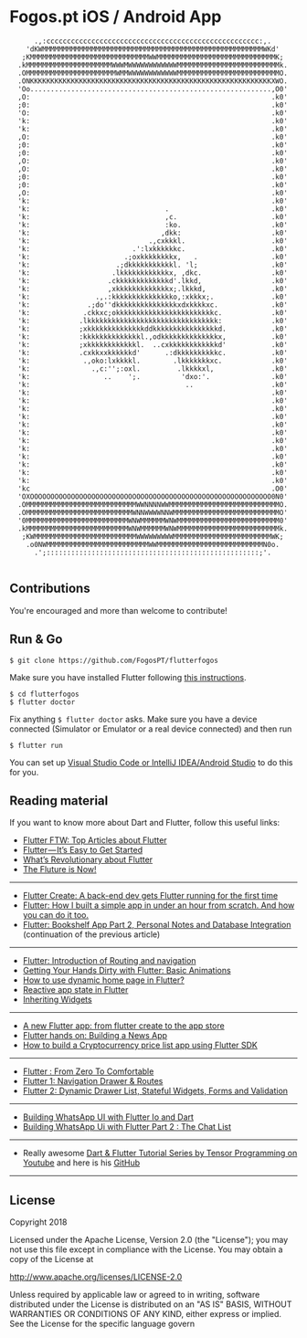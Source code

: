 
# Fogos.pt iOS / Android App

```
      .,:cccccccccccccccccccccccccccccccccccccccccccccccccccc:,.      
    'dKWMMMMMMMMMMMMMMMMMMMMMMMMMMMMMMMMMMMMMMMMMMMMMMMMMMMMMMWKd'    
   ;KMMMMMMMMMMMMMMMMMMMMMMMMMMMMMWWMMMMMMMMMMMMMMMMMMMMMMMMMMMMMK;   
  .kMMMMMMMMMMMMMMMMMMMMMWWWMWWWWWWWWWWWWMMMMMMMMMMMMMMMMMMMMMMMMMk.  
  .OMMMMMMMMMMMMMMMMMMMMMMWMMWWWWWWWWWWWWMMMMMMMMMMMMMMMMMMMMMMMMMO.  
  .ONKKKKKKKKKKKKKKKKKKKKKKKKKKKKKKKKKKKKKKKKKKKKKKKKKKKKKKKKKKKXWO.  
  'Oo...........................................................,O0'  
  ,O:                                                           .k0'  
  ;0:                                                           .k0'  
  'O:                                                           .k0'  
  'k:                                                           .k0'  
  'k:                                                           .k0'  
  ,O:                                                           .k0'  
  ;0:                                                           .k0'  
  ;0:                                                           .k0'  
  ,O:                                                           .k0'  
  ,O:                                                           .k0'  
  ;0:                                                           .k0'  
  ;0:                                                           .k0'  
  ,O:                                                           .k0'  
  'k:                                                           .k0'  
  'k:                                 .                         .k0'  
  'k:                                 ,c.                       .k0'  
  'k:                                 :ko.                      .k0'  
  'k:                                ,dkk:                      .k0'  
  'k:                             .,cxkkkl.                     .k0'  
  'k:                         .':lxkkkkkkc.                     .k0'  
  'k:                       .;oxkkkkkkkkx,   .                  .k0'  
  'k:                     .;dkkkkkkkkkkkl. 'l;                  .k0'  
  'k:                    .lkkkkkkkkkkkkx, ,dkc.                 .k0'  
  'k:                   .ckkkkkkkkkkkkkd'.lkkd,                 .k0'  
  'k:                   ,xkkkkkkkkkkkkkx;.lkkkd,                .k0'  
  'k:                .,.:kkkkkkkkkkkkkkko,:xkkkx;.              .k0'  
  'k:              .;do''dkkkkkkkkkkkkkkkxdxkkkkxc.             .k0'  
  'k:             .ckkxc;okkkkkkkkkkkkkkkkkkkkkkkkc.            .k0'  
  'k:            .lkkkkkkkkkkkkkkkkkkkkkkkkkkkkkkkk:            .k0'  
  'k:            ;xkkkkkkkkkkkkkkddkkkkkkkkkkkkkkkkd.           .k0'  
  'k:            :kkkkkkkkkkkkkkl.,odkkkkkkkkkkkkkkx,           .k0'  
  'k:            ;xkkkkkkkkkkkkl.  ..cxkkkkkkkkkkkkd'           .k0'  
  'k:            .cxkkxxkkkkkkd'      .:dkkkkkkkkkkc.           .k0'  
  'k:             .,oko:lxkkkkl.        .lkkkkkkkxc.            .k0'  
  'k:               .,c:'';:oxl.         .lkkkkxl,              .k0'  
  'k:                  ..    ';.          'dxo:'.               .k0'  
  'k:                                      ..                   .k0'  
  'k:                                                           .k0'  
  'k:                                                           .k0'  
  'k:                                                           .k0'  
  'k:                                                           .k0'  
  'k:                                                           .k0'  
  'k:                                                           .k0'  
  'k:                                                           .k0'  
  'k:                                                           .k0'  
  'k:                                                           .k0'  
  'k:                                                           .k0'  
  'k:                                                           .k0'  
  'k:                                                           .k0'  
  'kc                                                           .O0'  
  'OXOOOOOOOOOOOOOOOOOOOOOOOOOOOOOOOOOOOOOOOOOOOOOOOOOOOOOOOOOOO0N0'  
  .OMMMMMMMMMMMMMMMMMMMMMMMMMMMWWNNNNWWMMMMMMMMMMMMMMMMMMMMMMMMMMMO.  
  .OMMMMMMMMMMMMMMMMMMMMMMMMMMWNNWWWWNNWMMMMMMMMMMMMMMMMMMMMMMMMMMO'  
  '0MMMMMMMMMMMMMMMMMMMMMMMMMWNWMMMMMMWNWMMMMMMMMMMMMMMMMMMMMMMMMM0'  
  .kMMMMMMMMMMMMMMMMMMMMMMMMMWNWMMMMMMWNWMMMMMMMMMMMMMMMMMMMMMMMMMk.  
   ;KWMMMMMMMMMMMMMMMMMMMMMMMMMWWWWWWWWWMMMMMMMMMMMMMMMMMMMMMMMMWK;   
    .o0NWMMMMMMMMMMMMMMMMMMMMMMMMMWWMMMMMMMMMMMMMMMMMMMMMMMMMMN0o.    
      .';::::::::::::::::::::::::::::::::::::::::::::::::::::;'.      
                                                                      

```
## Contributions

You're encouraged and more than welcome to contribute!

## Run & Go
```
$ git clone https://github.com/FogosPT/flutterfogos
```
Make sure you have installed Flutter following [this instructions](https://flutter.io/get-started/install/).
```
$ cd flutterfogos
$ flutter doctor
```
Fix anything `$ flutter doctor` asks. 
Make sure you have a device connected (Simulator or Emulator or a real device connected) and then run
```
$ flutter run
```

You can set up [Visual Studio Code or IntelliJ IDEA/Android Studio](https://flutter.io/get-started/editor/) to do this for you.

## Reading material

If you want to know more about Dart and Flutter, follow this useful links:

- [Flutter FTW: Top Articles about Flutter](https://blog.goposse.com/flutter-ftw-top-articles-about-flutter-fec6f365ef81)
- [Flutter — It’s Easy to Get Started](https://medium.com/@westdabestdb/flutter-its-easy-to-get-started-995eb20c54a1)
- [What’s Revolutionary about Flutter](https://hackernoon.com/whats-revolutionary-about-flutter-946915b09514)
- [The Fluture is Now!](https://medium.com/@lets4r/the-fluture-is-now-6040d7dcd9f3)
----
- [Flutter Create: A back-end dev gets Flutter running for the first time](https://blog.goposse.com/flutter-create-a-back-end-dev-gets-flutter-running-for-the-first-time-3185041bf380)
- [Flutter: How I built a simple app in under an hour from scratch. And how you can do it too.](https://proandroiddev.com/flutter-how-i-built-a-simple-app-in-under-an-hour-from-scratch-and-how-you-can-do-it-too-6d8e7fe6c91b)
- [Flutter: Bookshelf App Part 2, Personal Notes and Database Integration](https://proandroiddev.com/flutter-bookshelf-app-part-2-personal-notes-and-database-integration-a3b47a84c57) (continuation of the previous article)
----
- [Flutter: Introduction of Routing and navigation](https://medium.com/@kpbird/flutter-introduction-of-routing-and-navigation-49738dbd6abe)
- [Getting Your Hands Dirty with Flutter: Basic Animations](https://proandroiddev.com/getting-your-hands-dirty-with-flutter-basic-animations-6b9f21fa7d17)
- [How to use dynamic home page in Flutter?](https://medium.com/@anilcan/how-to-use-dynamic-home-page-in-flutter-83080da07012)
- [Reactive app state in Flutter](https://medium.com/@maksimrv/reactive-app-state-in-flutter-73f829bcf6a7)
- [Inheriting Widgets](https://medium.com/@mehmetf_71205/inheriting-widgets-b7ac56dbbeb1)
----
- [A new Flutter app: from flutter create to the app store](https://proandroiddev.com/a-new-flutter-app-from-flutter-create-to-the-app-store-e6c2dee17c1a)
- [Flutter hands on: Building a News App](https://blog.geekyants.com/flutter-hands-on-building-a-news-app-fe233027185f)
- [How to build a Cryptocurrency price list app using Flutter SDK](https://medium.freecodecamp.org/how-to-build-a-cryptocurrency-price-list-app-using-flutter-sdk-1c75998e1a58)
----
- [Flutter : From Zero To Comfortable](https://proandroiddev.com/flutter-from-zero-to-comfortable-6b1d6b2d20e)
- [Flutter 1: Navigation Drawer & Routes](https://engineering.classpro.in/flutter-1-navigation-drawer-routes-8b43a201251e)
- [Flutter 2: Dynamic Drawer List, Stateful Widgets, Forms and Validation](https://engineering.classpro.in/flutter-2-dynamic-drawer-list-stateful-widgets-forms-and-validation-6389fc625d2e)
----
- [Building WhatsApp UI with Flutter Io and Dart](https://medium.com/@Nash_905/building-whatsapp-ui-with-flutter-io-and-dart-1bb1e83e7439)
- [Building WhatsApp Ui with Flutter Part 2 : The Chat List](https://medium.com/@Nash_905/building-whatsapp-ui-with-flutter-part-2-the-chat-list-ad6e5fce5ba1)
----
- Really awesome [Dart & Flutter Tutorial Series by Tensor Programming on Youtube](https://www.youtube.com/watch?v=WwhyaqNtNQY&list=PLJbE2Yu2zumDqr_-hqpAN0nIr6m14TAsd) and here is his [GitHub](https://github.com/tensor-programming?utf8=%E2%9C%93&tab=repositories&q=&type=&language=dart)
----

## License
Copyright 2018 

Licensed under the Apache License, Version 2.0 (the "License");
you may not use this file except in compliance with the License.
You may obtain a copy of the License at

http://www.apache.org/licenses/LICENSE-2.0

Unless required by applicable law or agreed to in writing, software
distributed under the License is distributed on an "AS IS" BASIS,
WITHOUT WARRANTIES OR CONDITIONS OF ANY KIND, either express or implied.
See the License for the specific language govern
